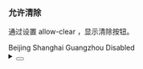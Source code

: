 ### 允许清除

通过设置 <yc-tag>allow-clear</yc-tag> ，显示清除按钮。

<div class="cell-demo vp-raw">
  <yc-select
    :style="{ width: '320px' }"
    v-model="value"
    placeholder="Please select ..."
    allow-clear>
    <yc-option>Beijing</yc-option>
    <yc-option>Shanghai</yc-option>
    <yc-option>Guangzhou</yc-option>
    <yc-option disabled>Disabled</yc-option>
  </yc-select>
</div>

<script>
import { ref } from 'vue';
const value = ref('Shanghai');
</script>

<details>
<summary>
 <button class="code-btn"  >
    <icon-code />
 </button>
</summary>

```vue
<template>
  <yc-select
    :style="{ width: '320px' }"
    v-model="value"
    placeholder="Please select ..."
    allow-clear>
    <yc-option>Beijing</yc-option>
    <yc-option>Shanghai</yc-option>
    <yc-option>Guangzhou</yc-option>
    <yc-option disabled>Disabled</yc-option>
  </yc-select>
</template>

<script>
import { ref } from 'vue';
const value = ref('Shanghai');
</script>
```

</details>
